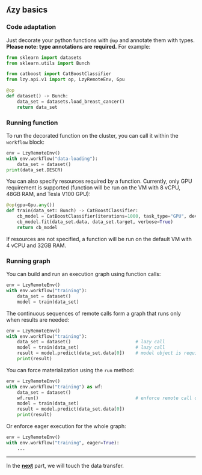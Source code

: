 ## ʎzy basics

### Code adaptation

Just decorate your python functions with `@op` and annotate them with types. **Please note: type
annotations are required.** For example:

```python
from sklearn import datasets
from sklearn.utils import Bunch

from catboost import CatBoostClassifier
from lzy.api.v1 import op, LzyRemoteEnv, Gpu

@op
def dataset() -> Bunch:
    data_set = datasets.load_breast_cancer()
    return data_set
```

### Running function

To run the decorated function on the cluster, you can call it within the `workflow` block:

```python
env = LzyRemoteEnv()
with env.workflow("data-loading"):
    data_set = dataset()
print(data_set.DESCR)
```

You can also specify resources required by a function. Currently, only GPU requirement is supported (function will be run on the VM with 8 vCPU, 48GB RAM, and Tesla V100 GPU):

```python
@op(gpu=Gpu.any())
def train(data_set: Bunch) -> CatBoostClassifier:
    cb_model = CatBoostClassifier(iterations=1000, task_type="GPU", devices='0:1', train_dir='/tmp/catboost')
    cb_model.fit(data_set.data, data_set.target, verbose=True)
    return cb_model
```

If resources are not specified, a function will be run on the default VM with 4 vCPU and 32GB RAM.

### Running graph

You can build and run an execution graph using function calls:

```python
env = LzyRemoteEnv()
with env.workflow("training"):
    data_set = dataset()
    model = train(data_set)
```

The continuous sequences of remote calls form a graph that runs only when results are needed:

```python
env = LzyRemoteEnv()
with env.workflow("training"):
    data_set = dataset()                        # lazy call
    model = train(data_set)                     # lazy call
    result = model.predict(data_set.data[0])    # model object is required - graph containing dataset and learn functions is started
    print(result)
```

You can force materialization using the `run` method:

```python
env = LzyRemoteEnv()
with env.workflow("training") as wf:
    data_set = dataset()
    wf.run()                                    # enforce remote call of the dataset function
    model = train(data_set)
    result = model.predict(data_set.data[0])
    print(result)
```

Or enforce eager execution for the whole graph:

```python
env = LzyRemoteEnv()
with env.workflow("training", eager=True):
    ...
```

---

In the [**next**](3-data.md) part, we will touch the data transfer.
